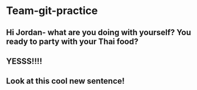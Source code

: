 # Team-git-practice
## Hi Jordan- what are you doing with yourself? You ready to party with your Thai food?
## YESSS!!!!
## Look at this cool new sentence!
